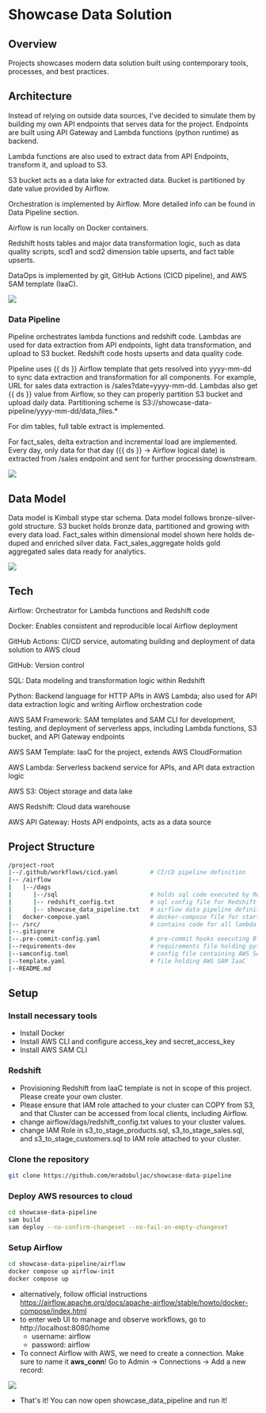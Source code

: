 # Showcase Data Solution

## Overview

Projects showcases modern data solution built using contemporary tools, processes, and best practices.

## Architecture

Instead of relying on outside data sources, I've decided to simulate them by building my own API endpoints that serves data for the project. Endpoints are built using API Gateway and Lambda functions (python runtime) as backend.

Lambda functions are also used to extract data from API Endpoints, transform it, and upload to S3.

S3 bucket acts as a data lake for extracted data. Bucket is partitioned by date value provided by Airflow.

Orchestration is implemented by Airflow. More detailed info can be found in Data Pipeline section.

Airflow is run locally on Docker containers.

Redshift hosts tables and major data transformation logic, such as data quality scripts, scd1 and scd2 dimension table upserts, and fact table upserts.

DataOps is implemented by git, GitHub Actions (CICD pipeline), and AWS SAM template (IaaC).


<img src="images/architecture.png">


### Data Pipeline

Pipeline orchestrates lambda functions and redshift code. Lambdas are used for data extraction from API endpoints, light data transformation, and upload to S3 bucket. Redshift code hosts upserts and data quality code.

Pipeline uses {{ ds }} Airflow template that gets resolved into yyyy-mm-dd to sync data extraction and transformation for all components. 
For example, URL for sales data extraction is /sales?date=yyyy-mm-dd.
Lambdas also get {{ ds }} value from Airflow, so they can properly partition S3 bucket and upload daily data. Partitioning scheme is S3://showcase-data-pipeline/yyyy-mm-dd/data_files.*

For dim tables, full table extract is implemented.

For fact_sales, delta extraction and incremental load are implemented. Every day, only data for that day ({{ ds }} -> Airflow logical date) is extracted from /sales endpoint and sent for further processing downstream.



<img src="images/airflow_dag.png">

## Data Model

Data model is Kimball stype star schema. 
Data model follows bronze-silver-gold structure. S3 bucket holds bronze data, partitioned and growing with every data load. Fact_sales within dimensional model shown here holds de-duped and enriched silver data. Fact_sales_aggregate holds gold aggregated sales data ready for analytics. 

<img src="images/data_model.png">



## Tech

Airflow: Orchestrator for Lambda functions and Redshift code 

Docker: Enables consistent and reproducible local Airflow deployment

GitHub Actions: CI/CD service, automating building and deployment of data solution to AWS cloud

GitHub: Version control

SQL: Data modeling and transformation logic within Redshift 

Python: Backend language for HTTP APIs in AWS Lambda; also used for API data extraction logic and writing Airflow orchestration code

AWS SAM Framework: SAM templates and SAM CLI for development, testing, and deployment of serverless apps, including Lambda functions, S3 bucket, and API Gateway endpoints

AWS SAM Template: IaaC for the project, extends AWS CloudFormation

AWS Lambda: Serverless backend service for APIs, and API data extraction logic

AWS S3: Object storage and data lake 

AWS Redshift: Cloud data warehouse 

AWS API Gateway: Hosts API endpoints, acts as a data source

## Project Structure

```bash
/project-root
|--/.github/workflows/cicd.yaml         # CI/CD pipeline definition
|-- /airflow
|   |--/dags
|      |--/sql                          # holds sql code executed by Redshift
|      |-- redshift_config.txt          # sql config file for Redshift connection in Airflow
|      |-- showcase_data_pipeline.txt   # airflow data pipeline definition
|   docker-compose.yaml                 # docker-compose file for starting up Airflow containers locally
|-- /src/                               # contains code for all lambda functions, along with requirements files are all other necessary files
|--.gitignore
|--.pre-commit-config.yaml              # pre-commit hooks executing Black code formatter before each commit
|--requirements-dev                     # requirements file holding python dependencies used during development
|--samconfig.toml                       # config file containing AWS SAM framework configuration
|--template.yaml                        # file holding AWS SAM IaaC 
|--README.md
```

## Setup

### Install necessary tools
- Install Docker
- Install AWS CLI and configure access_key and secret_access_key
- Install AWS SAM CLI

### Redshift 
- Provisioning Redshift from IaaC template is not in scope of this project. Please create your own cluster.
- Please ensure that IAM role attached to your cluster can COPY from S3, and that Cluster can be accessed from local clients, including Airflow.
- change airflow/dags/redshift_config.txt values to your cluster values.
- change IAM Role in s3_to_stage_products.sql, s3_to_stage_sales.sql, and s3_to_stage_customers.sql to IAM role attached to your cluster.

### Clone the repository
```bash
git clone https://github.com/mradobuljac/showcase-data-pipeline
```

### Deploy AWS resources to cloud
```bash
cd showcase-data-pipeline
sam build 
sam deploy --no-confirm-changeset --no-fail-on-empty-changeset
```


### Setup Airflow
```bash
cd showcase-data-pipeline/airflow
docker compose up airflow-init
docker compose up
```
- alternatively, follow official instructions https://airflow.apache.org/docs/apache-airflow/stable/howto/docker-compose/index.html
- to enter web UI to manage and observe workflows, go to http://localhost:8080/home
  - username: airflow
  - password: airflow 
- To connect Airflow with AWS, we need to create a connection. Make sure to name it **aws_conn**! Go to Admin -> Connections -> Add a new record: 

 <img src="images/airflow_aws_conn.png">

- That's it! You can now open showcase_data_pipeline and run it!


